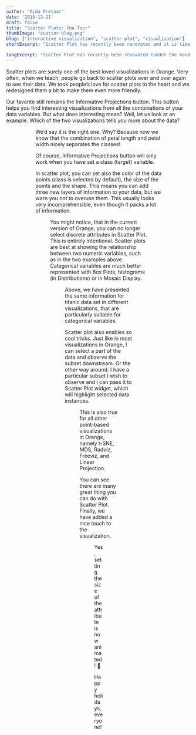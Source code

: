 ```yaml
---
author: "Ajda Pretnar"
date: '2018-12-21'
draft: false
title: "Scatter Plots: the Tour"
thumbImage: "scatter-blog.png"
blog: ["interactive visualization", "scatter plot", "visualization"]
shortExcerpt: "Scatter Plot has recently been renovated and it is time to present some essential tricks for working with the widget!"

longExcerpt: "Scatter Plot has recently been renovated (under the hood and in GUI), so now it is time to present some essential tricks for working with the cool visualization!"
---
```



Scatter plots are surely one of the best loved visualizations in Orange. Very often, when we teach, people go back to scatter plots over and over again to see their data. We took people’s love for scatter plots to the heart and we redesigned them a bit to make them even more friendly.

Our favorite still remains the Informative Projections button. This button helps you find interesting visualizations from all the combinations of your data variables. But what does interesting mean? Well, let us look at an example. Which of the two visualizations tells you more about the data?

<Figure src="iris1.png" />

<Figure src="iris2.png" />

We’d say it is the right one. Why? Because now we know that the combination of petal length and petal width nicely separates the classes!

Of course, Informative Projections button will only work when you have set a class (target) variable.

In scatter plot, you can set also the color of the data points (class is selected by default), the size of the points and the shape. This means you can add three new layers of information to your data, but we warn you not to overuse them. This usually looks very incomprehensible, even though it packs a lot of information.

<Figure src="heart-disease.png" width="70%" />

You might notice, that in the current version of Orange, you can no longer select discrete attributes in Scatter Plot. This is entirely intentional. Scatter plots are best at showing the relationship between two numeric variables, such as in the two examples above. Categorical variables are much better represented with Box Plots, histograms (in Distributions) or in Mosaic Display.

<Figure src="titanic.png" width="70%" />

Above, we have presented the same information for titanic data set in different visualizations, that are particularly suitable for categorical variables.

Scatter plot also enables so cool tricks. Just like in most visualizations in Orange, I can select a part of the data and observe the subset downstream. Or the other way around. I have a particular subset I wish to observe and I can pass it to Scatter Plot widget, which will highlight selected data instances.

<Figure src="iris4.png" width="70%"/>

This is also true for all other point-based visualizations in Orange, namely t-SNE, MDS, Radviz, Freeviz, and Linear Projection.

You can see there are many great thing you can do with Scatter Plot. Finally, we have added a nice touch to the visualization.

<Figure src="iris5.gif" width="70%"/>

Yes, setting the size of the attribute is now animated! 🙂

Happy holidays, everyone!
